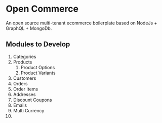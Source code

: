 # Open Commerce

An open source multi-tenant ecommerce boilerplate based on NodeJs + GraphQL + MongoDb.  

## Modules to Develop
1. Categories
2. Products
   1. Product Options
   2. Product Variants
4. Customers
5. Orders
6. Order Items
7. Addresses
8. Discount Coupons
9. Emails
10. Multi Currency
11. 
